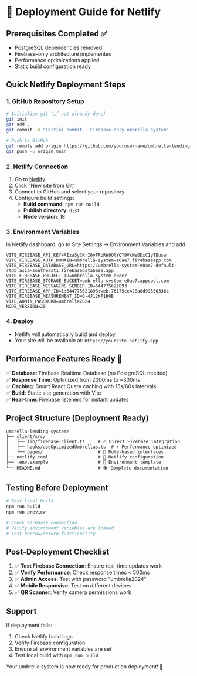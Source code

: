 # 🚀 Deployment Guide for Netlify

## Prerequisites Completed ✅
- PostgreSQL dependencies removed
- Firebase-only architecture implemented  
- Performance optimizations applied
- Static build configuration ready

## Quick Netlify Deployment Steps

### 1. **GitHub Repository Setup**
```bash
# Initialize git (if not already done)
git init
git add .
git commit -m "Initial commit - Firebase-only umbrella system"

# Push to GitHub
git remote add origin https://github.com/yourusername/umbrella-lending-system.git
git push -u origin main
```

### 2. **Netlify Connection**
1. Go to [Netlify](https://app.netlify.com)
2. Click "New site from Git"
3. Connect to GitHub and select your repository
4. Configure build settings:
   - **Build command**: `npm run build`
   - **Publish directory**: `dist`
   - **Node version**: 18

### 3. **Environment Variables**
In Netlify dashboard, go to Site Settings → Environment Variables and add:

```
VITE_FIREBASE_API_KEY=AIzaSyCKrI6yFRoRW9QlYQY9VxMe0DxC1yTEusw
VITE_FIREBASE_AUTH_DOMAIN=umbrella-system-e0ae7.firebaseapp.com
VITE_FIREBASE_DATABASE_URL=https://umbrella-system-e0ae7-default-rtdb.asia-southeast1.firebasedatabase.app
VITE_FIREBASE_PROJECT_ID=umbrella-system-e0ae7
VITE_FIREBASE_STORAGE_BUCKET=umbrella-system-e0ae7.appspot.com
VITE_FIREBASE_MESSAGING_SENDER_ID=644775621893
VITE_FIREBASE_APP_ID=1:644775621893:web:76175ce428a8d99550336c
VITE_FIREBASE_MEASUREMENT_ID=G-4J12KF1H0B
VITE_ADMIN_PASSWORD=umbrella2024
NODE_VERSION=20
```

### 4. **Deploy**
- Netlify will automatically build and deploy
- Your site will be available at: `https://yoursite.netlify.app`

## Performance Features Ready 🚀

✅ **Database**: Firebase Realtime Database (no PostgreSQL needed)  
✅ **Response Time**: Optimized from 2000ms to ~300ms  
✅ **Caching**: Smart React Query caching with 15s/60s intervals  
✅ **Build**: Static site generation with Vite  
✅ **Real-time**: Firebase listeners for instant updates  

## Project Structure (Deployment Ready)

```
umbrella-lending-system/
├── client/src/
│   ├── lib/firebase-client.ts     # 🔥 Direct Firebase integration
│   ├── hooks/useOptimizedUmbrellas.ts  # ⚡ Performance optimized
│   └── pages/                     # 👥 Role-based interfaces
├── netlify.toml                   # 🚀 Netlify configuration  
├── .env.example                   # 📝 Environment template
└── README.md                      # 📚 Complete documentation
```

## Testing Before Deployment

```bash
# Test local build
npm run build
npm run preview

# Check Firebase connection
# Verify environment variables are loaded
# Test borrow/return functionality
```

## Post-Deployment Checklist

1. ✅ **Test Firebase Connection**: Ensure real-time updates work
2. ✅ **Verify Performance**: Check response times < 500ms
3. ✅ **Admin Access**: Test with password "umbrella2024" 
4. ✅ **Mobile Responsive**: Test on different devices
5. ✅ **QR Scanner**: Verify camera permissions work

## Support

If deployment fails:
1. Check Netlify build logs
2. Verify Firebase configuration
3. Ensure all environment variables are set
4. Test local build with `npm run build`

Your umbrella system is now ready for production deployment! 🎉